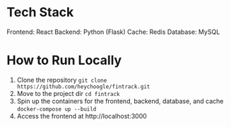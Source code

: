 # Tech Stack
Frontend: React
Backend: Python (Flask)
Cache: Redis
Database: MySQL

# How to Run Locally
1. Clone the repository
   `git clone https://github.com/heychoogle/fintrack.git`
2. Move to the project dir
   `cd fintrack`
3. Spin up the containers for the frontend, backend, database, and cache
   `docker-compose up --build`
4. Access the frontend at http://localhost:3000
